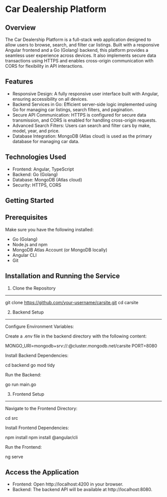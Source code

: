 Car Dealership Platform
=======================

Overview
--------
The Car Dealership Platform is a full-stack web application designed to allow users to browse, search, and filter car listings. Built with a responsive Angular frontend and a Go (Golang) backend, this platform provides a seamless user experience across devices. It also implements secure data transactions using HTTPS and enables cross-origin communication with CORS for flexibility in API interactions.

Features
--------
- Responsive Design: A fully responsive user interface built with Angular, ensuring accessibility on all devices.
- Backend Services in Go: Efficient server-side logic implemented using Go for managing car listings, search filters, and pagination.
- Secure API Communication: HTTPS is configured for secure data transmission, and CORS is enabled for handling cross-origin requests.
- Advanced Search Filters: Users can search and filter cars by make, model, year, and price.
- Database Integration: MongoDB (Atlas cloud) is used as the primary database for managing car data.

Technologies Used
-----------------
- Frontend: Angular, TypeScript
- Backend: Go (Golang)
- Database: MongoDB (Atlas cloud)
- Security: HTTPS, CORS

Getting Started
---------------

Prerequisites
-------------
Make sure you have the following installed:

- Go (Golang)
- Node.js and npm
- MongoDB Atlas Account (or MongoDB locally)
- Angular CLI
- Git

Installation and Running the Service
------------------------------------

1. Clone the Repository
-----------------------

git clone https://github.com/your-username/carsite.git
cd carsite


2. Backend Setup
----------------
Configure Environment Variables:

Create a .env file in the backend directory with the following content:


MONGO_URI=mongodb+srv://<username>:<password>@cluster.mongodb.net/carsite
PORT=8080


Install Backend Dependencies:


cd backend
go mod tidy


Run the Backend:


go run main.go


3. Frontend Setup
-----------------
Navigate to the Frontend Directory:


cd src


Install Frontend Dependencies:


npm install
npm install @angular/cli


Run the Frontend:


ng serve


Access the Application
----------------------
- Frontend: Open http://localhost:4200 in your browser.
- Backend: The backend API will be available at http://localhost:8080.